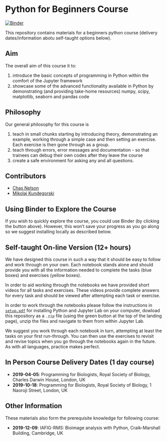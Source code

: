 # Python for Beginners Course

[![Binder](https://mybinder.org/badge_logo.svg)](https://mybinder.org/v2/gh/ChasNelson1990/python-zero-to-hero-beginners-course/main)

This repository contains materials for a beginners python course (delivery dates/information abotu self-taught options below).

## Aim

The overall aim of this course it to:

1. introduce the basic concepts of programming in Python within the comfort of the Jupyter framework
2. showcase some of the advanced functionality available in Python by demonstrating (and providing take-home resources) numpy, scipy, matplotlib, seaborn and pandas code

## Philosophy

Our general philosophy for this course is

1. teach in small chunks starting by introducing theory, demonstrating an example, working through a simple case and then setting an exercise. Each exercise is then gone through as a group.
2. teach through errors, error messages and documentation - so that trainees can debug their own codes after they leave the course
3. create a safe environment for asking any and all questions.

## Contributors

* [Chas Nelson](https://github.com/ChasNelson1990)
* [Mikolaj Kundegorski](https://github.com/mixmixmix)

## Using Binder to Explore the Course

If you wish to quickly explore the course, you could use Binder (by clicking the button above). However, this won’t save your progress as you go along so we suggest installing locally as described below.

## Self-taught On-line Version (12+ hours)

We have designed this course in such a way that it should be easy to follow and work through on your own. Each notebook stands alone and should provide you with all the information needed to complete the tasks (blue boxes) and exercises (yellow boxes).

In order to aid working through the notebooks we have provided short videos for all tasks and exercises. These videos provide complete answers for every task and should be viewed after attempting each task or exercise.

In order to work through the notebooks please follow the instructions in [`setup.pdf`](https://github.com/ChasNelson1990/python-zero-to-hero-beginners-course/raw/master/setup/setup.pdf) for installing Python and Jupyter Lab on your computer, dowload this repository as a `.zip` file (using the green button at the top of the landing page), unzip the files and navigate to them from within Jupyter Lab.

We suggest you work through each notebook in turn, attempting at least the tasks on your first run-through. You can then use the exercises to revisit and revise topics when you go through the notebooks again in the future. As with all languages, practice makes perfect.

## In Person Course Delivery Dates (1 day course)

* **2019-04-05**: Programming for Biologists, Royal Society of Biology, Charles Darwin House, London, UK
* **2019-10-18**: Programming for Biologists, Royal Society of Biology, 1 Naoroji Street, London, UK

## Other Information

These materials also form the prerequisite knowledge for following course:

* **2019-12-09**: IAFIG-RMS: Bioimage analysis with Python, Craik-Marshall Building, Cambridge, UK
